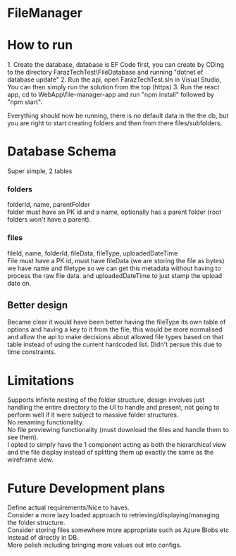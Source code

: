 # FileManager

<h1>How to run</h1>
1. Create the database,  database is EF Code first, you can create by CDing to the directory FarazTechTest\FileDatabase and running "dotnet ef database update"
2. Run the api, open FarazTechTest.sln in Visual Studio, You can then simply run the solution from the top (https)
3. Run the react app, cd to WebApp\file-manager-app and run "npm install" followed by "npm start".

Everything should now be running, there is no default data in the the db, but you are right to start creating folders and then from there files/subfolders.

<h1>Database Schema</h1>
Super simple, 2 tables
<h3>folders </h3>
folderId, name, parentFolder<br>
folder must have an PK id and a name,
optionally has a parent folder (root folders won't have a parent).
<h3>files</h3>
fileId, name, folderId, fileData, fileType, uploadedDateTime <br>
File must have a PK id,
must have fileData (we are storing the file as bytes)
we have name and filetype so we can get this metadata without having to process the raw file data.
and uploadedDateTime to just stamp the upload date on.

<h2>Better design</h2>
Became clear it would have been better having the fileType its own table of options and having a key to it from the file, this would be more normalised and allow the api to make decisions about allowed file types based on that table instead of using the current hardcoded list. Didn't persue this due to time constraints.

<h1>Limitations</h1>
Supports infinite nesting of the folder structure, design involves just handling the entire directory to the UI to handle and present, not going to perform well if it were subject to massive folder structures.<br>
No renaming functionality.<br>
No file previewing functionality (must download the files and handle them to see them).<br>
I opted to simply have the 1 component acting as both the hierarchical view and the file display instead of splitting them up exactly the same as the wireframe view.

<h1>Future Development plans</h1>
Define actual requirements/Nice to haves. <br>
Consider a more lazy loaded approach to retrieving/displaying/managing the folder structure.<br>
Consider storing files somewhere more appropriate such as Azure Blobs etc instead of directly in DB.<br>
More polish including bringing more values out into configs.

